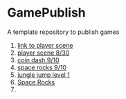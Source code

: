 # GamePublish
A template repository to publish games

1. [link to player scene](player_scene)
2. [player scene 8/30](player_scene_8_30/)
3. [coin dash 9/10](coin_dash_9_10/)
4. [space rocks 9/10](space_rocks_9_10)
5. [jungle jump level 1](level_1_10_9)
6. [Space Rocks](space_rocks_10_14)
7. 